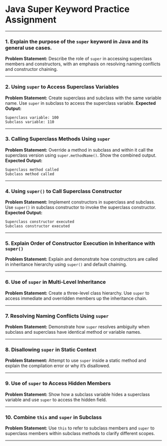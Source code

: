 # Java Super Keyword Practice Assignment


***

### 1. Explain the purpose of the `super` keyword in Java and its general use cases.

**Problem Statement:** Describe the role of `super` in accessing superclass members and constructors, with an emphasis on resolving naming conflicts and constructor chaining.

***

### 2. Using `super` to Access Superclass Variables

**Problem Statement:**
Create superclass and subclass with the same variable name. Use `super` in subclass to access the superclass variable.
**Expected Output:**

```
Superclass variable: 100  
Subclass variable: 110  
```


***

### 3. Calling Superclass Methods Using `super`

**Problem Statement:**
Override a method in subclass and within it call the superclass version using `super.methodName()`. Show the combined output.
**Expected Output:**

```
Superclass method called  
Subclass method called  
```


***

### 4. Using `super()` to Call Superclass Constructor

**Problem Statement:**
Implement constructors in superclass and subclass. Use `super()` in subclass constructor to invoke the superclass constructor.
**Expected Output:**

```
Superclass constructor executed  
Subclass constructor executed  
```


***

### 5. Explain Order of Constructor Execution in Inheritance with `super()`

**Problem Statement:**
Explain and demonstrate how constructors are called in inheritance hierarchy using `super()` and default chaining.

***

### 6. Use of `super` in Multi-Level Inheritance

**Problem Statement:**
Create a three-level class hierarchy. Use `super` to access immediate and overridden members up the inheritance chain.

***

### 7. Resolving Naming Conflicts Using `super`

**Problem Statement:**
Demonstrate how `super` resolves ambiguity when subclass and superclass have identical method or variable names.

***

### 8. Disallowing `super` in Static Context

**Problem Statement:**
Attempt to use `super` inside a static method and explain the compilation error or why it’s disallowed.

***

### 9. Use of `super` to Access Hidden Members

**Problem Statement:**
Show how a subclass variable hides a superclass variable and use `super` to access the hidden field.

***

### 10. Combine `this` and `super` in Subclass

**Problem Statement:**
Use `this` to refer to subclass members and `super` to superclass members within subclass methods to clarify different scopes.

***
